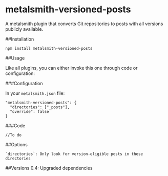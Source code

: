 metalsmith-versioned-posts
==========================

A metalsmith plugin that converts Git repositories to posts with all versions publicly available.

##Installation

	npm install metalsmith-versioned-posts

##Usage

Like all plugins, you can either invoke this one through code or configuration:

###Configuration

In your `metalsmith.json` file:

    "metalsmith-versioned-posts": {
      "directories": ["_posts"],
      "override": false
    }

###Code

	//To do

##Options

	`directories`: Only look for version-eligible posts in these directories

##Versions
0.4: Upgraded dependencies